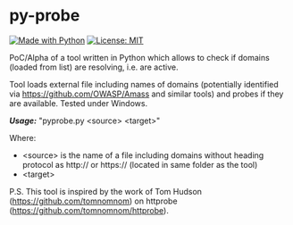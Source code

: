 # py-probe
[![Made with Python](https://img.shields.io/badge/Made%20with-Python-blue.svg)](https://www.python.org/)
[![License: MIT](https://img.shields.io/badge/License-MIT-red.svg)](https://opensource.org/licenses/MIT)

PoC/Alpha of a tool written in Python which allows to check if domains (loaded from list) are resolving, i.e. are active.

Tool loads external file including names of domains (potentially identified via https://github.com/OWASP/Amass and similar tools) and probes if they are available. Tested under Windows. 

***Usage:*** "pyprobe.py \<source> \<target>"

Where: 
* \<source> is the name of a file including domains without heading protocol as http:// or https:// (located in same folder as the tool)
* \<target> 

P.S. This tool is inspired by the work of Tom Hudson (https://github.com/tomnomnom) on httprobe (https://github.com/tomnomnom/httprobe).
